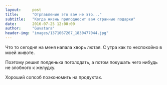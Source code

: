 ```yaml
---
layout:     post
title:      "Отрпавление это вам не это..."
subtitle:   "Когда жизнь приподносит вам странные подарки"
date:       2016-07-25 12:00:00
author:     "Guvatara"
header-img: "images/1371067267_1830477044.jpg"
---
```


<p>Что то сегодня на меня напала хворь лютая. С утра как то неспокойно в моей животе.</p>

<p>Поэтому решил полденька поголодать, а потом покушать чего нибудь не злобного к желудку.</p>

<p>Хороший сопсоб поэкономить на продуктах.</p>
